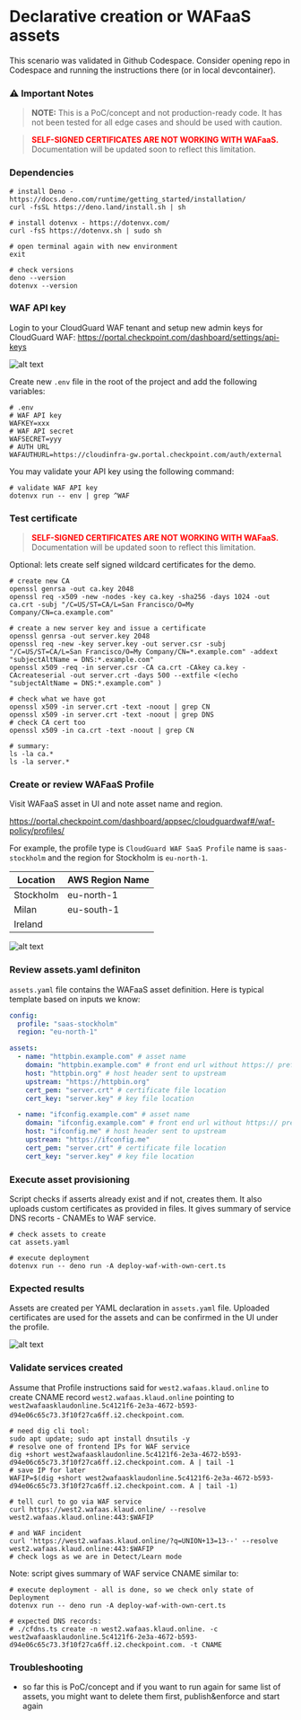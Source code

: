 # Declarative creation or WAFaaS assets

This scenario was validated in Github Codespace. Consider opening repo in Codespace and running the instructions there (or in local devcontainer).


### ⚠️ Important Notes

> **NOTE:** This is a PoC/concept and not production-ready code. It has not been tested for all edge cases and should be used with caution.

> **<span style="color:red;">SELF-SIGNED CERTIFICATES ARE NOT WORKING WITH WAFaaS.</span>** Documentation will be updated soon to reflect this limitation.

### Dependencies

```shell
# install Deno - https://docs.deno.com/runtime/getting_started/installation/
curl -fsSL https://deno.land/install.sh | sh

# install dotenvx - https://dotenvx.com/
curl -fsS https://dotenvx.sh | sudo sh

# open terminal again with new environment
exit

# check versions
deno --version
dotenvx --version
```

### WAF API key

Login to your CloudGuard WAF tenant and setup new admin keys for CloudGuard WAF:
https://portal.checkpoint.com/dashboard/settings/api-keys

![alt text](img/api-keys.png)

Create new `.env` file in the root of the project and add the following variables:

```env
# .env
# WAF API key
WAFKEY=xxx
# WAF API secret
WAFSECRET=yyy
# AUTH URL
WAFAUTHURL=https://cloudinfra-gw.portal.checkpoint.com/auth/external
```

You may validate your API key using the following command:

```shell
# validate WAF API key
dotenvx run -- env | grep ^WAF
```

### Test certificate

> **<span style="color:red;">SELF-SIGNED CERTIFICATES ARE NOT WORKING WITH WAFaaS.</span>** Documentation will be updated soon to reflect this limitation.

Optional: lets create self signed wildcard certificates for the demo.

```shell
# create new CA
openssl genrsa -out ca.key 2048
openssl req -x509 -new -nodes -key ca.key -sha256 -days 1024 -out ca.crt -subj "/C=US/ST=CA/L=San Francisco/O=My Company/CN=ca.example.com"

# create a new server key and issue a certificate
openssl genrsa -out server.key 2048
openssl req -new -key server.key -out server.csr -subj "/C=US/ST=CA/L=San Francisco/O=My Company/CN=*.example.com" -addext "subjectAltName = DNS:*.example.com"
openssl x509 -req -in server.csr -CA ca.crt -CAkey ca.key -CAcreateserial -out server.crt -days 500 --extfile <(echo "subjectAltName = DNS:*.example.com" )

# check what we have got
openssl x509 -in server.crt -text -noout | grep CN
openssl x509 -in server.crt -text -noout | grep DNS
# check CA cert too
openssl x509 -in ca.crt -text -noout | grep CN

# summary:
ls -la ca.*
ls -la server.*
```

### Create or review WAFaaS Profile

Visit WAFaaS asset in UI and note asset name and region.

https://portal.checkpoint.com/dashboard/appsec/cloudguardwaf#/waf-policy/profiles/ 

For example, the profile type is `CloudGuard WAF SaaS Profile` name is `saas-stockholm` and the region for Stockholm is `eu-north-1`.

| **Location** | **AWS Region Name** |
|--------------|---------------------|
| Stockholm    | eu-north-1          |
| Milan        | eu-south-1          |
| Ireland      |               |

![alt text](./img/wafaas-profile.png)


### Review assets.yaml definiton

`assets.yaml` file contains the WAFaaS asset definition. Here is typical template based on inputs we know:

```yaml
config:
  profile: "saas-stockholm"
  region: "eu-north-1"

assets:
  - name: "httpbin.example.com" # asset name
    domain: "httpbin.example.com" # front end url without https:// prefix
    host: "httpbin.org" # host header sent to upstream
    upstream: "https://httpbin.org"
    cert_pem: "server.crt" # certificate file location
    cert_key: "server.key" # key file location

  - name: "ifconfig.example.com" # asset name
    domain: "ifconfig.example.com" # front end url without https:// prefix
    host: "ifconfig.me" # host header sent to upstream
    upstream: "https://ifconfig.me"
    cert_pem: "server.crt" # certificate file location
    cert_key: "server.key" # key file location
```

### Execute asset provisioning

Script checks if asserts already exist and if not, creates them. It also uploads custom certificates as provided in files. 
It gives summary of service DNS recorts - CNAMEs to WAF service.

```shell
# check assets to create
cat assets.yaml

# execute deployment
dotenvx run -- deno run -A deploy-waf-with-own-cert.ts
```

### Expected results

Assets are created per YAML declaration in `assets.yaml` file.
Uploaded certificates are used for the assets and can be confirmed in the UI under the profile.

![alt text](img/domain-cert-uploaded.png)


### Validate services created

Assume that Profile instructions said for `west2.wafaas.klaud.online` to create CNAME record `west2.wafaas.klaud.online` pointing to `west2wafaasklaudonline.5c4121f6-2e3a-4672-b593-d94e06c65c73.3f10f27ca6ff.i2.checkpoint.com`.

```shell
# need dig cli tool:
sudo apt update; sudo apt install dnsutils -y
# resolve one of frontend IPs for WAF service
dig +short west2wafaasklaudonline.5c4121f6-2e3a-4672-b593-d94e06c65c73.3f10f27ca6ff.i2.checkpoint.com. A | tail -1
# save IP for later
WAFIP=$(dig +short west2wafaasklaudonline.5c4121f6-2e3a-4672-b593-d94e06c65c73.3f10f27ca6ff.i2.checkpoint.com. A | tail -1)

# tell curl to go via WAF service
curl https://west2.wafaas.klaud.online/ --resolve west2.wafaas.klaud.online:443:$WAFIP

# and WAF incident
curl 'https://west2.wafaas.klaud.online/?q=UNION+13=13--' --resolve west2.wafaas.klaud.online:443:$WAFIP
# check logs as we are in Detect/Learn mode

```

Note: script gives summary of WAF service CNAME similar to:

```shell
# execute deployment - all is done, so we check only state of Deployment
dotenvx run -- deno run -A deploy-waf-with-own-cert.ts

# expected DNS records:
# ./cfdns.ts create -n west2.wafaas.klaud.online. -c west2wafaasklaudonline.5c4121f6-2e3a-4672-b593-d94e06c65c73.3f10f27ca6ff.i2.checkpoint.com. -t CNAME
```

### Troubleshooting

- so far this is PoC/concept and if you want to run again for same list of assets, you might want to delete them first, publish&enforce and start again
